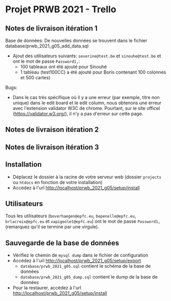 # Projet PRWB 2021 - Trello

## Notes de livraison itération 1

Base de données:
De nouvelles données se trouvent dans le fichier database/prwb_2021_g05_add_data.sql
 - Ajout des utilisateurs suivants: `severine@test.be` et `sinouhe@test.be` et ont le mot de passe `Password1,`:
	- 100 tableaux ont été ajouté pour Sinouhé
	- 1 tableau (test100CC) a été ajouté pour Boris contenant 100 colonnes et 500 cartes)

Bugs:
 - Dans le cas très spécifique où il y a une erreur (par exemple, titre non unique) dans le edit board et le edit column, nous obtenons une erreur avec l'extension validator W3C de chrome. Pourtant, sur le site officel (https://validator.w3.org/), il n'y a pas d'erreur sur cette page.


## Notes de livraison itération 2

## Notes de livraison itération 3


## Installation

- Déplacez le dossier à la racine de votre serveur web (dossier `projects` ou `htdocs` en fonction de votre installation)
- Accédez à l'url [http://localhost/prwb_2021_g05/setup/install](http://localhost/prwb_2021_g05/setup/install)

## Utilisateurs

Tous les utilisateurs (`boverhaegen@epfc.eu`, `bepenelle@epfc.eu`, `brlacroix@epfc.eu` et `xapigeolet@epfc.eu`) ont le mot de passe `Password1,` (remarquez qu'il se termine par une virgule).

## Sauvegarde de la base de données

- Vérifiez le chemin de `mysql dump` dans le fichier de configuration
- Accédez à l'url [http://localhost/prwb_2021_g05/setup/export](http://localhost/prwb_2021_g05/setup/export) 
    - `database/prwb_2021_g05.sql` contient le schéma de la base de données
    - `database/prwb_2021_g05_dump.sql` contient le dump de la base de données
- Pour la restaurer, accédez à l'url [http://localhost/prwb_2021_g05/setup/install](http://localhost/prwb_2021_g05/setup/install)


